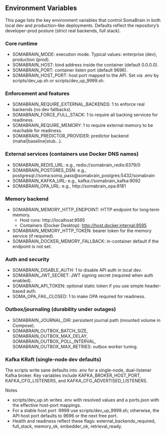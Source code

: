 ## Environment Variables

This page lists the key environment variables that control SomaBrain in both local dev and production-like deployments. Defaults reflect the repository’s developer-prod posture (strict real backends, full stack).

### Core runtime
- SOMABRAIN_MODE: execution mode. Typical values: enterprise (dev), production (prod).
- SOMABRAIN_HOST: bind address inside the container (default 0.0.0.0).
- SOMABRAIN_PORT: container listen port (default 9696).
- SOMABRAIN_HOST_PORT: host port mapped to the API. Set via .env by scripts/dev_up.sh or scripts/dev_up_9999.sh.

### Enforcement and features
- SOMABRAIN_REQUIRE_EXTERNAL_BACKENDS: 1 to enforce real backends (no dev fallbacks).
- SOMABRAIN_FORCE_FULL_STACK: 1 to require all backing services for readiness.
- SOMABRAIN_REQUIRE_MEMORY: 1 to require external memory to be reachable for readiness.
- SOMABRAIN_PREDICTOR_PROVIDER: predictor backend (mahal|baseline|stub…).

### External services (containers use Docker DNS names)
- SOMABRAIN_REDIS_URL: e.g., redis://somabrain_redis:6379/0
- SOMABRAIN_POSTGRES_DSN: e.g., postgresql://soma:soma_pass@somabrain_postgres:5432/somabrain
- SOMABRAIN_KAFKA_URL: e.g., kafka://somabrain_kafka:9092
- SOMABRAIN_OPA_URL: e.g., http://somabrain_opa:8181

### Memory backend
- SOMABRAIN_MEMORY_HTTP_ENDPOINT: HTTP endpoint for long‑term memory.
  - Host runs: http://localhost:9595
  - Containers (Docker Desktop): http://host.docker.internal:9595
- SOMABRAIN_MEMORY_HTTP_TOKEN: bearer token for the memory service (if required).
- SOMABRAIN_DOCKER_MEMORY_FALLBACK: in-container default if the endpoint is not set.

### Auth and security
- SOMABRAIN_DISABLE_AUTH: 1 to disable API auth in local dev.
- SOMABRAIN_JWT_SECRET: JWT signing secret (required when auth enabled).
- SOMABRAIN_API_TOKEN: optional static token if you use simple header-based auth.
- SOMA_OPA_FAIL_CLOSED: 1 to make OPA required for readiness.

### Outbox/journaling (durability under outages)
- SOMABRAIN_JOURNAL_DIR: persistent journal path (mounted volume in Compose).
- SOMABRAIN_OUTBOX_BATCH_SIZE, SOMABRAIN_OUTBOX_MAX_DELAY, SOMABRAIN_OUTBOX_POLL_INTERVAL, SOMABRAIN_OUTBOX_MAX_RETRIES: outbox worker tuning.

### Kafka KRaft (single-node dev defaults)
The scripts write sane defaults into .env for a single-node, dual-listener Kafka broker. Key variables include KAFKA_BROKER_HOST_PORT, KAFKA_CFG_LISTENERS, and KAFKA_CFG_ADVERTISED_LISTENERS.

Notes
- scripts/dev_up.sh writes .env with resolved values and a ports.json with the effective host-port mappings.
- For a stable host port :9999 use scripts/dev_up_9999.sh; otherwise, the API host port defaults to 9696 or the next free port.
- Health and readiness reflect these flags: external_backends_required, full_stack, memory_ok, embedder_ok, retrieval_ready.
